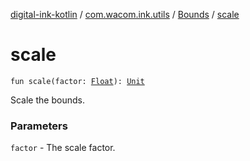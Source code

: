 [digital-ink-kotlin](../../index.md) / [com.wacom.ink.utils](../index.md) / [Bounds](index.md) / [scale](./scale.md)

# scale

`fun scale(factor: `[`Float`](https://kotlinlang.org/api/latest/jvm/stdlib/kotlin/-float/index.html)`): `[`Unit`](https://kotlinlang.org/api/latest/jvm/stdlib/kotlin/-unit/index.html)

Scale the bounds.

### Parameters

`factor` - The scale factor.